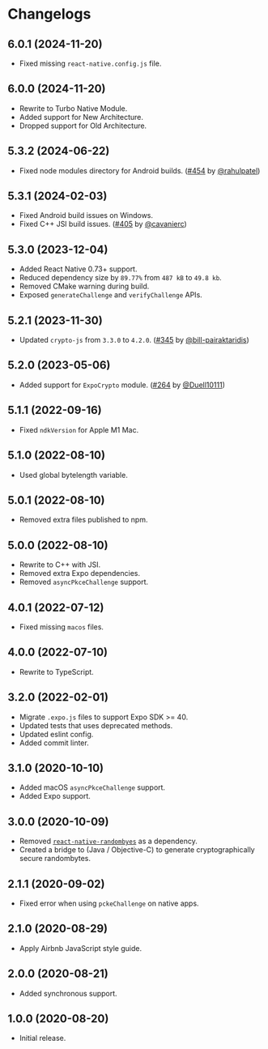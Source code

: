 # Changelogs

## 6.0.1 (2024-11-20)
* Fixed missing `react-native.config.js` file.

## 6.0.0 (2024-11-20)
* Rewrite to Turbo Native Module.
* Added support for New Architecture.
* Dropped support for Old Architecture.

## 5.3.2 (2024-06-22)
* Fixed node modules directory for Android builds. ([#454](https://github.com/dcangulo/react-native-pkce-challenge/pull/454) by [@rahulpatel](https://github.com/rahulpatel))

## 5.3.1 (2024-02-03)
* Fixed Android build issues on Windows.
* Fixed C++ JSI build issues. ([#405](https://github.com/dcangulo/react-native-pkce-challenge/pull/405) by [@cavanierc](https://github.com/cavanierc))

## 5.3.0 (2023-12-04)
* Added React Native 0.73+ support.
* Reduced dependency size by `89.77%` from `487 kB` to `49.8 kb`.
* Removed CMake warning during build.
* Exposed `generateChallenge` and `verifyChallenge` APIs.

## 5.2.1 (2023-11-30)
* Updated `crypto-js` from `3.3.0` to `4.2.0`. ([#345](https://github.com/dcangulo/react-native-pkce-challenge/pull/345) by [@bill-pairaktaridis](https://github.com/bill-pairaktaridis))

## 5.2.0 (2023-05-06)
* Added support for `ExpoCrypto` module. ([#264](https://github.com/dcangulo/react-native-pkce-challenge/pull/264) by [@Duell10111](https://github.com/Duell10111))

## 5.1.1 (2022-09-16)
* Fixed `ndkVersion` for Apple M1 Mac.

## 5.1.0 (2022-08-10)
* Used global bytelength variable.

## 5.0.1 (2022-08-10)
* Removed extra files published to npm.

## 5.0.0 (2022-08-10)
* Rewrite to C++ with JSI.
* Removed extra Expo dependencies.
* Removed `asyncPkceChallenge` support.

## 4.0.1 (2022-07-12)
* Fixed missing `macos` files.

## 4.0.0 (2022-07-10)
* Rewrite to TypeScript.

## 3.2.0 (2022-02-01)
* Migrate `.expo.js` files to support Expo SDK >= 40.
* Updated tests that uses deprecated methods.
* Updated eslint config.
* Added commit linter.

## 3.1.0 (2020-10-10)
* Added macOS `asyncPkceChallenge` support.
* Added Expo support.

## 3.0.0 (2020-10-09)
* Removed [`react-native-randombyes`](https://github.com/mvayngrib/react-native-randombytes) as a dependency.
* Created a bridge to (Java / Objective-C) to generate cryptographically secure randombytes.

## 2.1.1 (2020-09-02)
* Fixed error when using `pckeChallenge` on native apps.

## 2.1.0 (2020-08-29)
* Apply Airbnb JavaScript style guide.

## 2.0.0 (2020-08-21)
* Added synchronous support.

## 1.0.0 (2020-08-20)
* Initial release.

